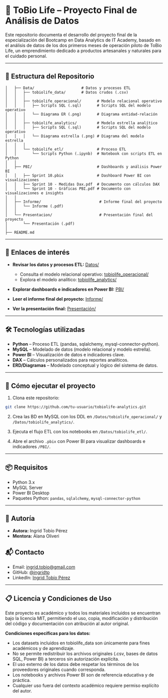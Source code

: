 # 📼 ToBio Life – Proyecto Final de Análisis de Datos

Este repositorio documenta el desarrollo del proyecto final de la especialización del Bootcamp en Data Analytics de IT Academy, basado en el análisis de datos de los dos primeros meses de operación piloto de ToBio Life, un emprendimiento dedicado a productos artesanales y naturales para el cuidado personal.

---

## 📁 Estructura del Repositorio

```
│   ├── Data/                     # Datos y procesos ETL
│   │   ├── tobiolife_data/       # Datos crudos (.csv)
│   │   │
│   │   ├── tobiolife_operacional/       # Modelo relacional operativo
│   │   │   ├── Scripts SQL (.sql)       # Scripts SQL del modelo operativo
│   │   │   └── Diagrama ER (.png)       # Diagrama entidad-relación
│   │   │
│   │   ├── tobiolife_analytics/         # Modelo estrella analítico
│   │   │   ├── Scripts SQL (.sql)       # Scripts SQL del modelo operativo
│   │   │   └── Diagrama estrella (.png) # Diagrama del modelo estrella
│   │   │
│   │   └── tobiolife_etl/               # Proceso ETL
│   │       └── Scripts Python (.ipynb)  # Notebook con scripts ETL en Python
│   │
│   ├── PBI/                             # Dashboards y análisis Power BI
│   │   ├── Sprint 10.pbix               # Dashboard Power BI con visualizaciones
│   │   ├── Sprint 10 - Medidas Dax.pdf  # Documento con cálculos DAX
│   │   └── Sprint 10 - Gráficas PBI.pdf # Documento con visualizaciones e insights
│   │
│   ├── Informe/                          # Informe final del proyecto
│   │   └── Informe (.pdf)
│   │
│   └── Presentacion/                     # Presentación final del proyecto
│       └── Presentación (.pdf)
│
├── README.md                     
```

---

## 📌 Enlaces de interés

- **Revisar los datos y procesos ETL:** [Datos/](https://github.com/ingridtp/data-analytics-portfolio/tree/main/itacademy-specialization-capstone/Datos)  
  - Consulta el modelo relacional operativo: [tobiolife_operacional/](https://github.com/ingridtp/data-analytics-portfolio/tree/main/itacademy-specialization-capstone/Datos/tobiolife_operacional)  
  - Explora el modelo analítico: [tobiolife_analytics/](https://github.com/ingridtp/data-analytics-portfolio/tree/main/itacademy-specialization-capstone/Datos/tobiolife_analytics)  

- **Explorar dashboards e indicadores en Power BI:** [PBI/](https://github.com/ingridtp/data-analytics-portfolio/tree/main/itacademy-specialization-capstone/PBI)  

- **Leer el informe final del proyecto:** [Informe/](https://github.com/ingridtp/data-analytics-portfolio/tree/main/itacademy-specialization-capstone/Informe)  

- **Ver la presentación final:** [Presentación/](https://github.com/ingridtp/data-analytics-portfolio/tree/main/itacademy-specialization-capstone/Presentación)


---

## 🛠️ Tecnologías utilizadas

- **Python** – Proceso ETL (pandas, sqlalchemy, mysql-connector-python).
- **MySQL** – Modelado de datos (modelo relacional y modelo estrella).
- **Power BI** – Visualización de datos e indicadores clave.
- **DAX** – Cálculos personalizados para reportes analíticos.
- **ERD/Diagramas** – Modelado conceptual y lógico del sistema de datos.

---

## 🚀 Cómo ejecutar el proyecto

1. Clona este repositorio:

```bash
git clone https://github.com/tu-usuario/tobiolife-analytics.git
```

2. Crea las BD en MySQL con los DDL en `/Datos/tobiolife_operacional/` y `/Datos/tobiolife_analytics/`.

3. Ejecuta el flujo ETL con los notebooks en `/Datos/tobiolife_etl/`.

4. Abre el archivo `.pbix` con Power BI para visualizar dashboards e indicadores `/PBI/`.

---

## 📦 Requisitos

- Python 3.x
- MySQL Server
- Power BI Desktop
- Paquetes Python: `pandas`, `sqlalchemy`, `mysql-connector-python`

---

## 👥 Autoría

- **Autora:** Ingrid Tobío Pérez  
- **Mentora:** Alana Oliveri

## 📬 Contacto

- Email: ingrid.tobio@gmail.com  
- GitHub: [@ingridtp](https://github.com/ingridtp)  
- LinkedIn: [Ingrid Tobío Pérez](https://www.linkedin.com/in/ingrid-tobio/)

---

## 📋 Licencia y Condiciones de Uso

Este proyecto es académico y todos los materiales incluidos se encuentran bajo la licencia MIT, permitiendo el uso, copia, modificación y distribución del código y documentación con atribución al autor original.

**Condiciones específicas para los datos:**

- Los datasets incluidos en tobiolife_data son únicamente para fines académicos y de aprendizaje.
- No se permite redistribuir los archivos originales (.csv, bases de datos SQL, Power BI) a terceros sin autorización explícita.
- El uso externo de los datos debe respetar los términos de los proveedores originales cuando corresponda.
- Los notebooks y archivos Power BI son de referencia educativa y de práctica.
- Cualquier uso fuera del contexto académico requiere permiso explícito del autor.